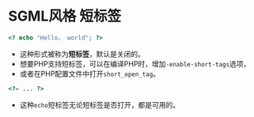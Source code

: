 # SGML风格 短标签
```php
<? echo "Hello， world"; ?>
```

* 这种形式被称为**短标签**，默认是关闭的。
* 想要PHP支持短标签，可以在编译PHP时，增加``-enable-short-tags``选项，
* 或者在PHP配置文件中打开``short_open_tag``。

```php
<?= ... ?>
```

* 这种``echo``短标签无论短标签是否打开，都是可用的。